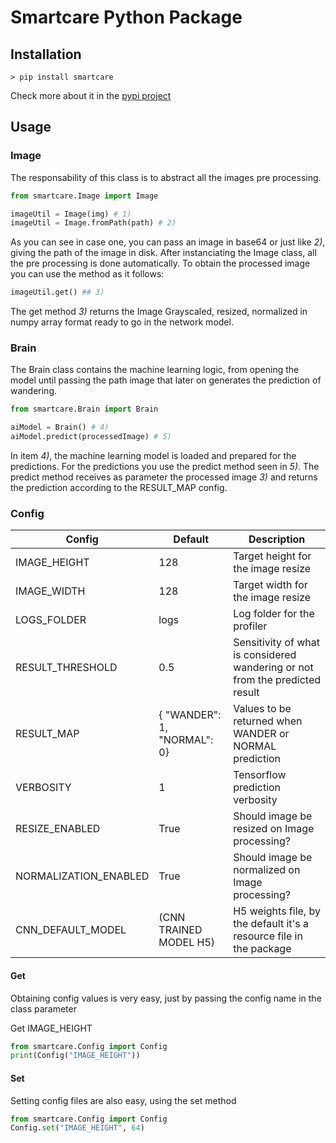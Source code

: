 # Smartcare Python Package

## Installation

```
> pip install smartcare
```

Check more about it in the [pypi project](https://pypi.org/project/smartcare/)

## Usage

### Image

The responsability of this class is to abstract all the images pre processing.

```python
from smartcare.Image import Image

imageUtil = Image(img) # 1)
imageUtil = Image.fromPath(path) # 2)
```

As you can see in case one, you can pass an image in base64 or just like _2)_, giving the path of the image in disk. After instanciating the Image class, all the pre processing is done automatically. To obtain the processed image you can use the method as it follows:

```python
imageUtil.get() ## 3)
```

The get method _3)_ returns the Image Grayscaled, resized, normalized in numpy array format ready to go in the network model.

### Brain

The Brain class contains the machine learning logic, from opening the model until passing the path image that later on generates the prediction of wandering.

```python
from smartcare.Brain import Brain

aiModel = Brain() # 4)
aiModel.predict(processedImage) # 5)
```

In item _4)_, the machine learning model is loaded and prepared for the predictions. For the predictions you use the predict method seen in _5)_. The predict method receives as parameter the processed image _3)_ and returns the prediction according to the RESULT_MAP config.

### Config

| Config                | Default                     | Description                                                                  |
| --------------------- | --------------------------- | ---------------------------------------------------------------------------- |
| IMAGE_HEIGHT          | 128                         | Target height for the image resize                                           |
| IMAGE_WIDTH           | 128                         | Target width for the image resize                                            |
| LOGS_FOLDER           | logs                        | Log folder for the profiler                                                  |
| RESULT_THRESHOLD      | 0.5                         | Sensitivity of what is considered wandering or not from the predicted result |
| RESULT_MAP            | { "WANDER": 1, "NORMAL": 0} | Values to be returned when WANDER or NORMAL prediction                       |
| VERBOSITY             | 1                           | Tensorflow prediction verbosity                                              |
| RESIZE_ENABLED        | True                        | Should image be resized on Image processing?                                 |
| NORMALIZATION_ENABLED | True                        | Should image be normalized on Image processing?                              |
| CNN_DEFAULT_MODEL     | (CNN TRAINED MODEL H5)      | H5 weights file, by the default it's a resource file in the package          |

#### Get

Obtaining config values is very easy, just by passing the config name in the class parameter

Get IMAGE_HEIGHT

```python
from smartcare.Config import Config
print(Config("IMAGE_HEIGHT"))

```

#### Set

Setting config files are also easy, using the set method

```python
from smartcare.Config import Config
Config.set("IMAGE_HEIGHT", 64)

```
